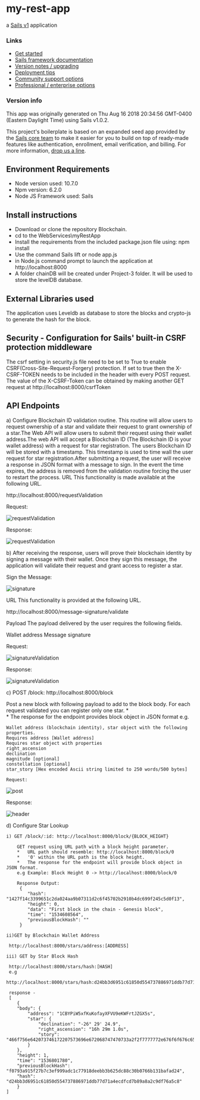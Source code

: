 # my-rest-app

a [Sails v1](https://sailsjs.com) application


### Links

+ [Get started](https://sailsjs.com/get-started)
+ [Sails framework documentation](https://sailsjs.com/documentation)
+ [Version notes / upgrading](https://sailsjs.com/documentation/upgrading)
+ [Deployment tips](https://sailsjs.com/documentation/concepts/deployment)
+ [Community support options](https://sailsjs.com/support)
+ [Professional / enterprise options](https://sailsjs.com/enterprise)


### Version info

This app was originally generated on Thu Aug 16 2018 20:34:56 GMT-0400 (Eastern Daylight Time) using Sails v1.0.2.

<!-- Internally, Sails used [`sails-generate@1.15.28`](https://github.com/balderdashy/sails-generate/tree/v1.15.28/lib/core-generators/new). -->


This project's boilerplate is based on an expanded seed app provided by the [Sails core team](https://sailsjs.com/about) to make it easier for you to build on top of ready-made features like authentication, enrollment, email verification, and billing.  For more information, [drop us a line](https://sailsjs.com/support).


<!--
Note:  Generators are usually run using the globally-installed `sails` CLI (command-line interface).  This CLI version is _environment-specific_ rather than app-specific, thus over time, as a project's dependencies are upgraded or the project is worked on by different developers on different computers using different versions of Node.js, the Sails dependency in its package.json file may differ from the globally-installed Sails CLI release it was originally generated with.  (Be sure to always check out the relevant [upgrading guides](https://sailsjs.com/upgrading) before upgrading the version of Sails used by your app.  If you're stuck, [get help here](https://sailsjs.com/support).)
-->

##   Environment Requirements
+   Node version used: 10.7.0
+   Npm version: 6.2.0
+   Node JS Framework used: Sails

##  Install instructions

+   Download or clone the repository Blockchain.
+   cd to the WebServices\myRestApp
+   Install the requirements from the included package.json file using: npm install
+   Use the command Sails lift or node app.js 
+    in Node.js command prompt to launch the application at http://localhost:8000
+   A folder chainDB will be created under Project-3 folder. It will be used to store the levelDB database.

##  External Libraries used
The application uses Leveldb as database to store the blocks and crypto-js to generate the hash for the block.

##  Security - Configuration for Sails' built-in CSRF protection middleware
The csrf setting in security.js file need to be set to True to enable CSRF(Cross-Site-Request-Forgery) protection. If set to true 
then the X-CSRF-TOKEN needs to be included in the header with every POST request. The value of the X-CSRF-Token can be obtained by making another 
GET request at http://localhost:8000/csrfToken

##  API Endpoints

a) Configure Blockchain ID validation routine. This routine will     allow users to request ownership of a star and validate their     request to grant ownership of a star.The Web API will allow       users to submit their request using their wallet address.The      web API will accept a Blockchain ID (The Blockchain ID is your    wallet address) with a request for star registration.
   The users Blockchain ID will be stored with a timestamp.
   This timestamp is used to time wall the user request for star registration.After submitting a request, the user will receive a response in JSON format with a message to sign.
   In the event the time expires, the address is removed from the validation routine forcing the user to restart the process.
   URL
   This functionality is made available at the following URL.      


   http://localhost:8000/requestValidation

   Request:

   ![requestValidation](https://github.com/sumchat/Blockchain/blob/WebServices/WebServices/myRestApp/img/requestValidation1.jpg)

   Response:

   ![requestValidation](https://github.com/sumchat/Blockchain/blob/WebServices/WebServices/myRestApp/img/requestValidation2.jpg)


    

b) After receiving the response, users will prove their blockchain identity by signing a message with their wallet. Once they sign this message, the application will validate        their request and grant access to register a star.

  Sign the Message:

  ![signature](https://github.com/sumchat/Blockchain/blob/WebServices/WebServices/myRestApp/img/signature.jpg)

   URL
   This functionality is provided at the following URL.

   http://localhost:8000/message-signature/validate

   Payload
   The payload delivered by the user requires the following fields.

   Wallet address
   Message signature

   Request:

   ![signatureValidation](https://github.com/sumchat/Blockchain/blob/WebServices/WebServices/myRestApp/img/signatureValidate.jpg)

   Response:

   ![signatureValidation](https://github.com/sumchat/Blockchain/blob/WebServices/WebServices/myRestApp/img/signatureValidateResponse.jpg)

c) POST /block: http://localhost:8000/block
 
   Post a new block with following  payload  to add  to the block body. For each request validated you can register only one star.
    *  
    *   The response for the endpoint  provides block object in JSON format e.g.   
    
    Wallet address (blockchain identity), star object with the following properties.
    Requires address [Wallet address]
    Requires star object with properties
    right_ascension
    declination
    magnitude [optional]
    constellation [optional]
    star_story [Hex encoded Ascii string limited to 250 words/500 bytes]

    Request:

 ![post](https://github.com/sumchat/Blockchain/blob/WebServices/WebServices/myRestApp/img/block_post.jpg)

   Response:

 ![header](https://github.com/sumchat/Blockchain/blob/WebServices/WebServices/myRestApp/img/block_post_response.jpg)
  
 

d) Configure Star Lookup

    i) GET /block/:id: http://localhost:8000/block/{BLOCK_HEIGHT}

        GET request using URL path with a block height parameter.
        *   URL path should resemble: http://localhost:8000/block/0
        *   '0' within the URL path is the block height. 
        *   The response for the endpoint will provide block object in JSON format.
        e.g Example: Block Height 0 -> http://localhost:8000/block/0

        Response Output:
         {
            "hash": "1427f14c3399651c2da024aa9b07311d2c6f45702b2910b4dc699f245c5d0f13",
            "height": 0,
            "data": "First block in the chain - Genesis block",
            "time": "1534608564",
            "previousBlockHash": ""
         }

    ii)GET by Blockchain Wallet Address

     http://localhost:8000/stars/address:[ADDRESS]

    iii) GET by Star Block Hash
    
     http://localhost:8000/stars/hash:[HASH]
     e.g
     http://localhost:8000/stars/hash:d24bb3d6951c61850d554737886971ddb77d71a4ecdfcd7b89a8a2c9df76a5c8

     response -
     [
        {
        "body": {
            "address": "1CBYPiW5xfKuKofayXFVU9eKWFrtJZGX5s",
            "star": {
                "declination": "-26° 29' 24.9",
                "right_ascension": "16h 29m 1.0s",
                "story": "466f756e642073746172207573696e672068747470733a2f2f7777772e676f6f676c652e636f6d2f736b792f"
            }
        },
        "height": 1,
        "time": "1536801780",
        "previousBlockHash": "f0793a915f27b7c3ef999adc1c77918deebb3b625dc88c30b0766b131bafad24",
        "hash": "d24bb3d6951c61850d554737886971ddb77d71a4ecdfcd7b89a8a2c9df76a5c8"
        }
    ]



    